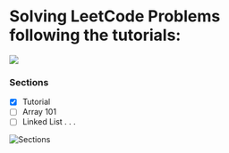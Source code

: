 # Solving LeetCode Problems following the tutorials:

![](https://github.com/JimHuertas/leet_code_problems/assets/main.png?raw=true)

### Sections

- [x] Tutorial
- [ ] Array 101
- [ ] Linked List
.
.
.

![Sections](https://github.com/JimHuertas/leet_code_problems/assets/main.png?raw=true)